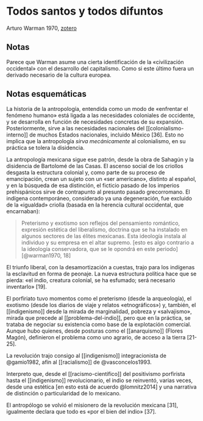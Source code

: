 # Todos santos y todos difuntos
Arturo Warman 1970, [zotero](zotero://select/items/@warman1970)

## Notas

Parece que Warman asume una cierta identificación de la «civilización occidental» con el desarrollo del capitalismo. Como si este último fuera un derivado necesario de la cultura europea.

## Notas esquemáticas

La historia de la antropología, entendida como un modo de «enfrentar el fenómeno humano» está ligada a las necesidades coloniales de occidente, y se desarrolla en función de necesidades concretas de su expansión. Posteriormente, sirve a las necesidades nacionales del [[colonialismo-interno]] de muchos Estados nacionales, incluido México [36]. Esto no implica que la antropología *sirva mecánicamente* al colonialismo, en su práctica se tolera la disidencia.

La antropología mexicana sigue ese patrón, desde la obra de Sahagún y la disidencia de Bartolomé de las Casas. El ascenso social de los criollos desgasta la estructura colonial y, como parte de su proceso de emancipación, crean un sujeto con un «ser americano», distinto al español, y en la búsqueda de esa distinción, el ficticio pasado de los imperios prehispánicos sirve de contrapunto al presunto pasado grecorromano. El indígena contemporáneo, considerado ya una degeneración, fue excluido de la «igualdad» criolla (basada en la herencia cultural occidental, que encarnaban):

> Preterismo y exotismo son reflejos del pensamiento romántico, expresión estética del liberalismo, doctrina que se ha instalado en algunos sectores de las élites mexicanas. Esta ideología instala al individuo y su empresa en el altar supremo. \[esto es algo contrario a la ideología conservadora, que se le opondrá en este periodo\] [@warman1970, 18]

El triunfo liberal, con la desamortización a cuestas, trajo para los indígenas la esclavitud en forma de peonaje. La nueva estructura política hace que se pierda: «el indio, creatura colonial, se ha esfumado; será necesario inventarlo» [19].

El porfiriato tuvo momentos como el preterismo (desde la arqueología), el exotismo (desde los diarios de viaje y relatos «etnográficos») y, también, el [[indigenismo]] desde la mirada de marginalidad, pobreza y «salvajismo», mirada que precede al [[problema-del-indio]], pero que en la práctica, se trataba de negociar su existencia como base de la explotación comercial. Aunque hubo quienes, desde posturas como el [[anarquismo]] (Flores Magón), definieron el problema como uno agrario, de acceso a la tierra [21-25].

La revolución trajo consigo al [[indigenismo]] integracionista de @gamio1982, afín al [[racialismo]] de @vasconcelos1993.

Interpreto que, desde el [[racismo-científico]] del positivismo porfirista hasta el [[indigenismo]] revolucionario, el indio se reinventó, varias veces, desde una estética [en esto está de acuerdo @lomnitz2014] y una narrativa de distinción o particularidad de lo mexicano.

El antropólogo se volvió el misionero de la revolución mexicana [31], igualmente declara que todo es «por el bien del indio» [37].
